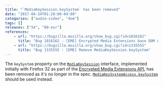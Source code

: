 ```yaml
---
title: "`MediaKeySession.keySystem` has been removed"
date: "2017-04-24T01:20:00-04:00"
categories: ["audio-video", "dom"]
tags: []
releases: ["54", "60-esr"]
references:
    - url: "https://bugzilla.mozilla.org/show_bug.cgi?id=1016162"
      title: "Bug 1016162 - [EME] Encrypted Media Extensions base DOM API"
    - url: "https://bugzilla.mozilla.org/show_bug.cgi?id=1335555"
      title: "Bug 1335555 - [EME] Remove MediaKeySession.keySystem"
---
```

The `keySystem` property on the [`MediaKeySession`](https://developer.mozilla.org/docs/Web/API/MediaKeySession) interface, implemented initially with Firefox 32 as part of the [Encrypted Media Extensions API](https://developer.mozilla.org/docs/Web/API/Encrypted_Media_Extensions_API), has been removed as it's no longer in the spec. [`MediaKeySystemAccess.keySystem`](https://developer.mozilla.org/docs/Web/API/MediaKeySystemAccess/keySystem) should be used instead.
